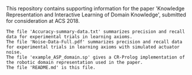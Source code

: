 This repository contains supporting information for the paper 'Knowledge Representation and Interactive Learning of Domain Knowledge', submitted for consideration at ACS 2018.

    The file 'Accuracy-summary-data.txt' summarizes precision and recall data for experimental trials in learning axioms.
    The file 'Noise-Data-Full.pdf' summarizes precision and recall data for experimental trials in learning axioms with simulated actuator noise.
    The file 'example_ASP_domain.sp' gives a CR-Prolog implementation of the robotic domain representation used in the paper.
    The file 'README.md' is this file.
